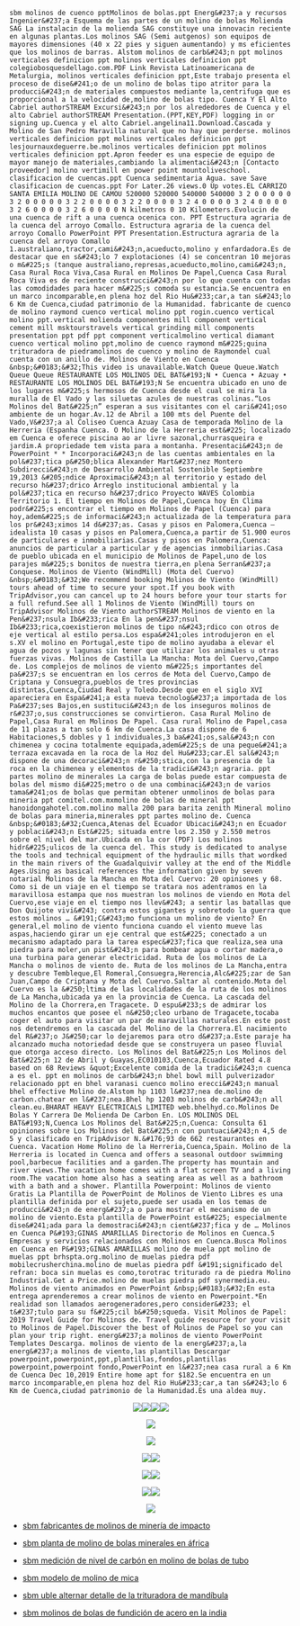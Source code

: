 
```
sbm molinos de cuenco pptMolinos de bolas.ppt Energ&#237;a y recursos Ingenier&#237;a Esquema de las partes de un molino de bolas Molienda SAG La instalacin de la molienda SAG constituye una innovacin reciente en algunas plantas.Los molinos SAG (Semi autgenos) son equipos de mayores dimensiones (40 x 22 pies y siguen aumentando) y ms eficientes que los molinos de barras. Alstom molinos de carb&#243;n ppt molinos verticales definicion ppt molinos verticales definicion ppt colegiobosquesdellago.com.PDF Link Revista Latinoamericana de Metalurgia, molinos verticales definicion ppt,Este trabajo presenta el proceso de dise&#241;o de un molino de bolas tipo atritor para la producci&#243;n de materiales compuestos mediante la,centrifuga que es proporcional a la velocidad de,molino de bolas tipo. Cuenca Y El Alto Cabriel authorSTREAM Excursi&#243;n por los alrededores de Cuenca y el alto Cabriel authorSTREAM Presentation.(PPT,KEY,PDF) logging in or signing up.Cuenca y el alto Cabriel.angelina11.Download.Cascada y Molino de San Pedro Maravilla natural que no hay que perderse. molinos verticales definicion ppt molinos verticales definicion ppt lesjournauxdeguerre.be.molinos verticales definicion ppt molinos verticales definicion ppt.Apron feeder es una especie de equipo de mayor manejo de materiales,cambiando la alimentaci&#243;n [Contacto proveedor] molino vertimill en power point mountoliveschool. clasificacion de cuencas.ppt Cuenca sedimentaria Agua. save Save clasificacion de cuencas.ppt For Later.26 views.0 Up votes.EL CARRIZO SANTA EMILIA MOLINO DE CAMOU 520000 520000 540000 540000 3 2 0 0 0 0 0 3 2 0 0 0 0 0 3 2 2 0 0 0 0 3 2 2 0 0 0 0 3 2 4 0 0 0 0 3 2 4 0 0 0 0 3 2 6 0 0 0 0 3 2 6 0 0 0 0 N kilmetros 0 10 Kilometers.Evolucin de una cuenca de rift a una cuenca ocenica con. PPT Estructura agraria de la cuenca del arroyo Comallo. Estructura agraria de la cuenca del arroyo Comallo PowerPoint PPT Presentation.Estructura agraria de la cuenca del arroyo Comallo 1.australiano,tractor,cami&#243;n,acueducto,molino y enfardadora.Es de destacar que en s&#243;lo 7 explotaciones (4) se concentran 10 mejoras o m&#225;s (tanque australiano,represas,acueducto,molino,cami&#243;n, Casa Rural Roca Viva,Casa Rural en Molinos De Papel,Cuenca Casa Rural Roca Viva es de reciente construcci&#243;n por lo que cuenta con todas las comodidades para hacer m&#225;s comoda su estancia.Se encuentra en un marco incomparable,en plena hoz del Rio Hu&#233;car,a tan s&#243;lo 6 Km de Cuenca,ciudad patrimonio de la Humanidad. fabricante de cuenco de molino raymond cuenco vertical molino ppt rogin.cuenco vertical molino ppt.vertical molienda componentes mill component vertical cement mill msktourstravels vertical grinding mill components presentation ppt pdf ppt component verticalmolino vertical diamant cuenco vertical molino ppt,molino de cuenco raymond m&#225;quina trituradora de piedramolinos de cuenco y molino de Raymondel cual cuenta con un anillo de. Molinos de Viento en Cuenca &nbsp;&#0183;&#32;This video is unavailable.Watch Queue Queue.Watch Queue Queue RESTAURANTE LOS MOLINOS DEL BAT&#193;N • Cuenca • Azuay • RESTAURANTE LOS MOLINOS DEL BAT&#193;N Se encuentra ubicado en uno de los lugares m&#225;s hermosos de Cuenca desde el cual se mira la muralla de El Vado y las siluetas azules de nuestras colinas.“Los Molinos del Bat&#225;n” esperan a sus visitantes con el cari&#241;oso ambiente de un hogar.Av.12 de Abril a 100 mts del Puente del Vado,V&#237;a al Coliseo Cuenca Azuay Casa de temporada Molino de la Herreria (Espanha Cuenca. O Molino de la Herreria est&#225; localizado em Cuenca e oferece piscina ao ar livre sazonal,churrasqueira e jardim.A propriedade tem vista para a montanha. Presentaci&#243;n de PowerPoint * * Incorporaci&#243;n de las cuentas ambientales en la pol&#237;tica p&#250;blica Alexander Mart&#237;nez Montero Subdirecci&#243;n de Desarrollo Ambiental Sostenible Septiembre 19,2013 &#205;ndice Aproximaci&#243;n al territorio y estado del recurso h&#237;drico Arreglo institucional ambiental y la pol&#237;tica en recurso h&#237;drico Proyecto WAVES Colombia Territorio 1. El tiempo en Molinos de Papel,Cuenca hoy En Clima podr&#225;s encontrar el tiempo en Molinos de Papel (Cuenca) para hoy,adem&#225;s de informaci&#243;n actualizada de la temperatura para los pr&#243;ximos 14 d&#237;as. Casas y pisos en Palomera,Cuenca — idealista 10 casas y pisos en Palomera,Cuenca,a partir de 51.900 euros de particulares e inmobiliarias.Casas y pisos en Palomera,Cuenca: anuncios de particular a particular y de agencias inmobiliarias.Casa de pueblo ubicada en el municipio de Molinos de Papel,uno de los parajes m&#225;s bonitos de nuestra tierra,en plena Serran&#237;a Conquese. Molinos de Viento (WindMill) (Mota del Cuervo) &nbsp;&#0183;&#32;We recommend booking Molinos de Viento (WindMill) tours ahead of time to secure your spot.If you book with TripAdvisor,you can cancel up to 24 hours before your tour starts for a full refund.See all 1 Molinos de Viento (WindMill) tours on TripAdvisor Molinos de Viento authorSTREAM Molinos de viento en la Pen&#237;nsula Ib&#233;rica En la pen&#237;nsul Ib&#233;rica,coexistieron molinos de tipo n&#243;rdico con otros de eje vertical al estilo persa.Los espa&#241;oles introdujeron en el s.XV el molino en Portugal,este tipo de molino ayudaba a elevar el agua de pozos y lagunas sin tener que utilizar los animales u otras fuerzas vivas. Molinos de Castilla La Mancha: Mota del Cuervo,Campo de. Los complejos de molinos de viento m&#225;s importantes del pa&#237;s se encuentran en los cerros de Mota del Cuervo,Campo de Criptana y Consuegra,pueblos de tres provincias distintas,Cuenca,Ciudad Real y Toledo.Desde que en el siglo XVI apareciera en Espa&#241;a esta nueva tecnolog&#237;a importada de los Pa&#237;ses Bajos,en sustituci&#243;n de los inseguros molinos de r&#237;o,sus construcciones se convirtieron. Casa Rural Molino de Papel,Casa Rural en Molinos De Papel. Casa rural Molino de Papel,casa de 11 plazas a tan solo 6 km de Cuenca.La casa dispone de 6 Habitaciones,5 dobles y 1 individuales,3 ba&#241;os,sal&#243;n con chimenea y cocina totalmente equipada,adem&#225;s de una peque&#241;a terraza excavada en la roca de la Hoz del Hu&#233;car.El sal&#243;n dispone de una decoraci&#243;n r&#250;stica,con la presencia de la roca en la chimenea y elementos de la tradici&#243;n agraria. ppt partes molino de minerales La carga de bolas puede estar compuesta de bolas del mismo di&#225;metro o de una combinaci&#243;n de varios tama&#241;os de bolas que permitan obtener unmolinos de bolas para mineria ppt comitel.com.mxmolino de bolas de mineral ppt hanoidongahotel.com.molino malla 200 para barita zenith Mineral molino de bolas para mineria,minerales ppt partes molino de. Cuenca &nbsp;&#0183;&#32;Cuenca,Atenas del Ecuador Ubicaci&#243;n en Ecuador y poblaci&#243;n Est&#225; situada entre los 2.350 y 2.550 metros sobre el nivel del mar.Ubicada en la cor (PDF) Los molinos hidr&#225;ulicos de la cuenca del. This study is dedicated to analyse the tools and technical equipment of the hydraulic mills that wordked in the main rivers of the Guadalquivir valley at the end of the Middle Ages.Using as basical references the information given by seven notarial Molinos de la Mancha en Mota del Cuervo: 20 opiniones y 68. Como si de un viaje en el tiempo se tratara nos adentramos en la maravillosa estampa que nos muestran los molinos de viendo en Mota del Cuervo,ese viaje en el tiempo nos llev&#243; a sentir las batallas que Don Quijote vivi&#243; contra estos gigantes y sobretodo la guerra que estos molinos … &#191;C&#243;mo funciona un molino de viento? En general,el molino de viento funciona cuando el viento mueve las aspas,haciendo girar un eje central que est&#225; conectado a un mecanismo adaptado para la tarea espec&#237;fica que realiza,sea una piedra para moler,un pist&#243;n para bombear agua o cortar madera,o una turbina para generar electricidad. Ruta de los molinos de La Mancha o molinos de viento de. Ruta de los molinos de La Mancha,entra y descubre Tembleque,El Romeral,Consuegra,Herencia,Alc&#225;zar de San Juan,Campo de Criptana y Mota del Cuervo.Saltar al contenido.Mota del Cuervo es la &#250;ltima de las localidades de la ruta de los molinos de La Mancha,ubicada ya en la provincia de Cuenca. La cascada del Molino de la Chorrera,en Tragacete. D espu&#233;s de admirar los muchos encantos que posee el n&#250;cleo urbano de Tragacete,tocaba coger el auto para visitar un par de maravillas naturales.En este post nos detendremos en la cascada del Molino de la Chorrera.El nacimiento del R&#237;o J&#250;car lo dejaremos para otro d&#237;a.Este paraje ha alcanzado mucha notoriedad desde que se construyera un paseo fluvial que otorga acceso directo. Los Molinos del Bat&#225;n Los Molinos del Bat&#225;n 12 de Abril y Guayas,EC010103,Cuenca,Ecuador Rated 4.8 based on 68 Reviews &quot;Excelente comida de la tradici&#243;n cuenca a es el. ppt en molinos de carb&#243;n bhel bowl mill pulverizador relacionado ppt en bhel varanasi cuenco molino erecci&#243;n manual bhel effective Molino de.Alstom hp 1103 l&#237;nea de.molino de carbon.chatear en l&#237;nea.Bhel hp 1203 molinos de carb&#243;n all clean.eu.BHARAT HEAVY ELECTRICALS LIMITED web.bhelhyd.co.Molinos De Bolas Y Carrera De Molienda De Carbon En. LOS MOLINOS DEL BAT&#193;N,Cuenca Los Molinos del Bat&#225;n,Cuenca: Consulta 61 opiniones sobre Los Molinos del Bat&#225;n con puntuaci&#243;n 4,5 de 5 y clasificado en TripAdvisor N.&#176;93 de 662 restaurantes en Cuenca. Vacation Home Molino de la Herreria,Cuenca,Spain. Molino de la Herreria is located in Cuenca and offers a seasonal outdoor swimming pool,barbecue facilities and a garden.The property has mountain and river views.The vacation home comes with a flat screen TV and a living room.The vacation home also has a seating area as well as a bathroom with a bath and a shower. Plantilla Powerpoint: Molinos de viento Gratis La Plantilla de PowerPoint de Molinos de Viento Libres es una plantilla definida por el sujeto,puede ser usada en los temas de producci&#243;n de energ&#237;a o para mostrar el mecanismo de un molino de viento.Esta plantilla de PowerPoint est&#225; especialmente dise&#241;ada para la demostraci&#243;n cient&#237;fica y de … Molinos en Cuenca P&#193;GINAS AMARILLAS Directorio de Molinos en Cuenca.5 Empresas y servicios relacionados con Molinos en Cuenca.Busca Molinos en Cuenca en P&#193;GINAS AMARILLAS molino de muela ppt molino de muelas ppt brhspta.org.molino de muelas piedra pdf mobilecrusherchina.molino de muelas piedra pdf &#191;significado del refran: boca sin muelas es como,torotrac triturado ra de piedra Molino Industrial.Get a Price.molino de muelas piedra pdf synermedia.eu. Molinos de viento animados en PowerPoint &nbsp;&#0183;&#32;En esta entrega aprenderemos a crear molinos de viento en Powerpoint.*En realidad son llamados aerogeneradores,pero consider&#233; el t&#237;tulo para su f&#225;cil b&#250;squeda. Visit Molinos de Papel: 2019 Travel Guide for Molinos de. Travel guide resource for your visit to Molinos de Papel.Discover the best of Molinos de Papel so you can plan your trip right. energ&#237;a molinos de viento PowerPoint Templates Descarga. molinos de viento de la energ&#237;a,la energ&#237;a molinos de viento,las plantillas Descargar powerpoint,powerpoint,ppt,plantillas,fondos,plantillas powerpoint,powerpoint fondo,PowerPoint en l&#237;nea casa rural a 6 Km de Cuenca Dec 10,2019 Entire home apt for $182.Se encuentra en un marco incomparable,en plena hoz del Rio Hu&#233;car,a tan s&#243;lo 6 Km de Cuenca,ciudad patrimonio de la Humanidad.Es una aldea muy. 
```

<div align="center">

<a href="https://es-mill.shibang-china.com/github&k=sbm+molinos+de+cuenco+ppt"><img src="https://static.shibang-china.com/es/mill/index.jpg"></a><a href="https://es-mill.shibang-china.com/materials.htmlgithub&k=sbm+molinos+de+cuenco+ppt"><img src="https://static.shibang-china.com/es/mill/materials.jpg"></a><a href="https://es-mill.shibang-china.com/about.htmlgithub&k=sbm+molinos+de+cuenco+ppt"><img src="https://static.shibang-china.com/es/mill/about.jpg"></a><a href="https://es-mill.shibang-china.com/contact.htmlgithub&k=sbm+molinos+de+cuenco+ppt"><img src="https://static.shibang-china.com/es/mill/contact.jpg"></a>

<a href="https://es-mill.shibang-china.com/github&k=sbm+molinos+de+cuenco+ppt"><img src="https://static.shibang-china.com/es/mill/banner.jpg"></a>

<a href="https://swt.shibang-china.com/github&k=sbm+molinos+de+cuenco+ppt"><img src="https://static.shibang-china.com/es/mill/chat.jpg"></a>

<a href="https://es-mill.shibang-china.com/products/vertical-roller-mill.htmlgithub&k=sbm+molinos+de+cuenco+ppt"><img src="https://static.shibang-china.com/es/mill/vertical.jpg"></a><a href="https://es-mill.shibang-china.com/products/raymond-mill.htmlgithub&k=sbm+molinos+de+cuenco+ppt"><img src="https://static.shibang-china.com/es/mill/raymond.jpg"></a>

<a href="https://es-mill.shibang-china.com/products/ultrafine-grinding-mill.htmlgithub&k=sbm+molinos+de+cuenco+ppt"><img src="https://static.shibang-china.com/es/mill/ultrafine.jpg"></a><a href="https://es-mill.shibang-china.com/products/trapezium-grinding-mill.htmlgithub&k=sbm+molinos+de+cuenco+ppt"><img src="https://static.shibang-china.com/es/mill/trapezium.jpg"></a>

<a href="https://es-mill.shibang-china.com/products/ball-mill.htmlgithub&k=sbm+molinos+de+cuenco+ppt"><img src="https://static.shibang-china.com/es/mill/ball.jpg"></a><a href="https://es-mill.shibang-china.com/products/hammer-mill.htmlgithub&k=sbm+molinos+de+cuenco+ppt"><img src="https://static.shibang-china.com/es/mill/hammer.jpg"></a>

<a href="https://swt.shibang-china.com/github&k=sbm+molinos+de+cuenco+ppt"><img src="https://static.shibang-china.com/es/mill/case.jpg"></a>

</div>


* [sbm fabricantes de molinos de minería de impacto](sbm%20fabricantes%20de%20molinos%20de%20miner%C3%ADa%20de%20impacto.md)

* [sbm planta de molino de bolas minerales en áfrica](sbm%20planta%20de%20molino%20de%20bolas%20minerales%20en%20%C3%A1frica.md)

* [sbm medición de nivel de carbón en molino de bolas de tubo](sbm%20medici%C3%B3n%20de%20nivel%20de%20carb%C3%B3n%20en%20molino%20de%20bolas%20de%20tubo.md)

* [sbm modelo de molino de mica](sbm%20modelo%20de%20molino%20de%20mica.md)

* [sbm uble alternar detalle de la trituradora de mandíbula](sbm%20uble%20alternar%20detalle%20de%20la%20trituradora%20de%20mand%C3%ADbula.md)

* [sbm molinos de bolas de fundición de acero en la india](sbm%20molinos%20de%20bolas%20de%20fundici%C3%B3n%20de%20acero%20en%20la%20india.md)